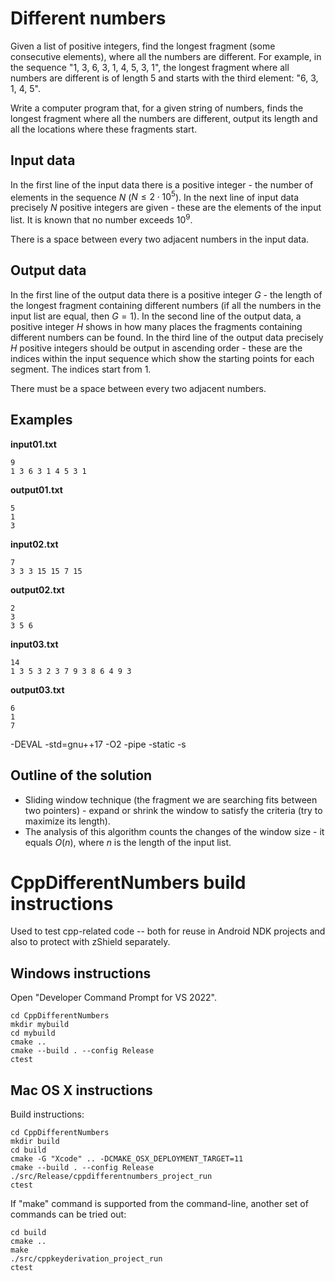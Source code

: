 # Different numbers

Given a list of positive integers, find the longest fragment (some consecutive elements), where all the numbers are different.
For example, in the sequence "1, 3, 6, 3, 1, 4, 5, 3, 1", 
the longest fragment where all numbers are different is of length 5
and starts with the third element: "6, 3, 1, 4, 5".

Write a computer program that, for a given string of numbers, 
finds the longest fragment where all the numbers are
different, output its length and all the locations where these fragments start. 

## Input data

In the first line of the input data there is a positive integer - 
the number of elements in the sequence $N$ ($N \leq 2 \cdot 10^{5}$).
In the next line of input data precisely $N$ positive integers are given - 
these are the elements of the input list. It is known that no number
exceeds $10^9$.

There is a space between every two adjacent numbers in the input data.


## Output data

In the first line of the output data there is a positive integer $G$ - 
the length of the longest fragment containing different numbers (if all the 
numbers in the input list are equal, then $G=1$). 
In the second line of the output data, a positive integer $H$ shows in 
how many places the fragments containing different numbers can be found.
In the third line of the output data precisely $H$ positive integers
should be output in ascending order - these are the 
indices within the input sequence which show the starting points for 
each segment. The indices start from $1$.

There must be a space between every two adjacent numbers.

## Examples

**input01.txt**

```
9
1 3 6 3 1 4 5 3 1
```

**output01.txt**

```
5
1
3
```

**input02.txt**

```
7
3 3 3 15 15 7 15
```

**output02.txt**

```
2
3
3 5 6
```

**input03.txt**

```
14
1 3 5 3 2 3 7 9 3 8 6 4 9 3
```

**output03.txt**

```
6
1
7
```



-DEVAL -std=gnu++17 -O2 -pipe -static -s



## Outline of the solution 

* Sliding window technique (the fragment we are searching fits between two pointers) - expand or shrink the window to satisfy the criteria (try to maximize its length).
* The analysis of this algorithm counts the changes of the window size - it equals $O(n)$, where $n$ is the length of the input list. 










# CppDifferentNumbers build instructions 

Used to test cpp-related code -- both for reuse in Android NDK 
projects and also to protect with zShield separately.



## Windows instructions

Open "Developer Command Prompt for VS 2022". 

```
cd CppDifferentNumbers
mkdir mybuild
cd mybuild
cmake .. 
cmake --build . --config Release
ctest
```



## Mac OS X instructions


Build instructions:

```
cd CppDifferentNumbers
mkdir build
cd build
cmake -G "Xcode" .. -DCMAKE_OSX_DEPLOYMENT_TARGET=11
cmake --build . --config Release
./src/Release/cppdifferentnumbers_project_run
ctest
```

If "make" command is supported from the command-line, another set of commands can be tried out: 

```
cd build
cmake ..
make
./src/cppkeyderivation_project_run
ctest
```

